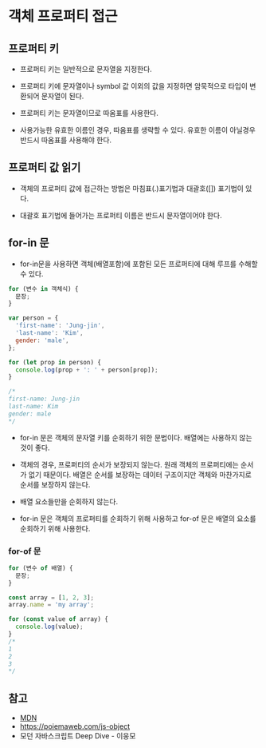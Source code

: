 # 객체 프로퍼티 접근

## 프로퍼티 키

- 프로퍼티 키는 일반적으로 문자열을 지정한다.
- 프로퍼티 키에 문자열이나 symbol 값 이외의 값을 지정하면 암묵적으로 타입이 변환되어 문자열이 된다.

- 프로퍼티 키는 문자열이므로 따옴표를 사용한다.

- 사용가능한 유효한 이름인 경우, 따옴표를 생략할 수 있다. 유효한 이름이 아닐경우 반드시 따옴표를 사용해야 한다.

## 프로퍼티 값 읽기

- 객체의 프로퍼티 값에 접근하는 방법은 마침표(.)표기법과 대괄호([]) 표기법이 있다.

- 대괄호 표기법에 들어가는 프로퍼티 이름은 반드시 문자열이어야 한다.

## for-in 문

- for-in문을 사용하면 객체(배열포함)에 포함된 모든 프로퍼티에 대해 루프를 수해할수 있다.

```js
for (변수 in 객체식) {
  문장;
}
```

```js
var person = {
  'first-name': 'Jung-jin',
  'last-name': 'Kim',
  gender: 'male',
};

for (let prop in person) {
  console.log(prop + ': ' + person[prop]);
}

/*
first-name: Jung-jin
last-name: Kim
gender: male
*/
```

- for-in 문은 객체의 문자열 키를 순회하기 위한 문법이다. 배열에는 사용하지 않는 것이 좋다.

- 객체의 경우, 프로퍼티의 순서가 보장되지 않는다. 원래 객체의 프로퍼티에는 순서가 없기 때문이다. 배열은 순서를 보장하는 데이터 구조이지만 객체와 마찬가지로 순서를 보장하지 않는다.

- 배열 요소들만을 순회하지 않는다.

- for-in 문은 객체의 프로퍼티를 순회하기 위해 사용하고 for-of 문은 배열의 요소를 순회하기 위해 사용한다.

### for-of 문

```js
for (변수 of 배열) {
  문장;
}
```

```js
const array = [1, 2, 3];
array.name = 'my array';

for (const value of array) {
  console.log(value);
}
/*
1
2
3
*/
```

## 참고

- [MDN](https://developer.mozilla.org/ko/)
- https://poiemaweb.com/js-object
- 모던 자바스크립트 Deep Dive - 이웅모
